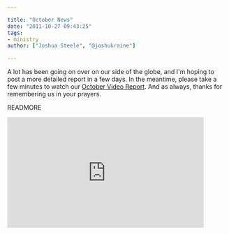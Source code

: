 ```yaml
---

title: "October News"
date: "2011-10-27 09:43:25"
tags:
- ministry
author: ["Joshua Steele", "@joshukraine"]

---
```


A lot has been going on over on our side of the globe, and I'm hoping to post a more detailed report in a few days. In the meantime, please take a few minutes to watch our <a href="http://vimeo.com/31033747" title="October Video Report">October Video Report</a>. And as always, thanks for remembering us in your prayers.

READMORE

<iframe src="http://player.vimeo.com/video/31033747?title=0&amp;byline=0&amp;portrait=0" width="450" height="253" frameborder="0" webkitAllowFullScreen allowFullScreen></iframe>
